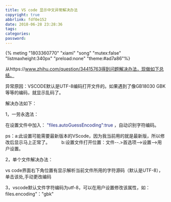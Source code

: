 ```yaml
---
title: VS code 显示中文异常解决办法
copyright: true
abbrlink: fdf0e152
date: 2018-06-28 23:28:36
tags:
categories:
password:
---
```


{% meting "1803360770" "xiami" "song"  "mutex:false" "listmaxheight:340px" "preload:none" "theme:#ad7a86"%}

从https://www.zhihu.com/question/34415763得到问题解决办法，现做如下总结。

异常原因：VSCODE默认是UTF-8编码打开文件的。如果遇到了像GB18030 GBK等等的编码，就显示乱码了。

解决办法如下：

1，一劳永逸法：

 在设置文件中加入： <font color=#1a237e>"files.autoGuessEncoding":true</font>
，自动识别字符编码。

 ps：a:此设置可能需要最新版本的VScode，因为我当前用的就是最新版，所以修改后显示马上正常了。
 &emsp; &emsp;b:设置文件打开位置：文件--.>首选项-->设置-->用户设置。

2，单个文件解决办法：

 vs code界面右下角位置有显示解析当前文件所用的字符源码（默认是UTF-8），单击该处,手动更改编码
 
 3，vscode默认文件字符编码为utf-8，可以在用户设置修改该属性，如：files.encoding"："gbk"
